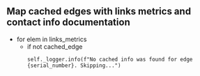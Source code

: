 ## Map cached edges with links metrics and contact info documentation

* for elem in links_metrics
  * if not cached_edge
    ```
    self._logger.info(f"No cached info was found for edge {serial_number}. Skipping...")
    ```
  
